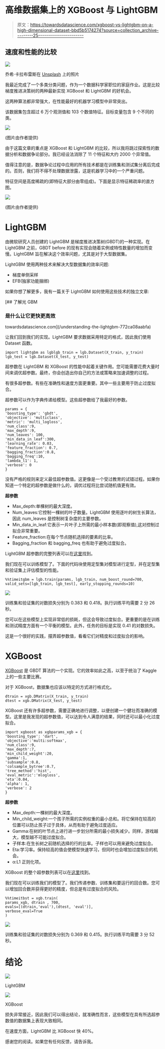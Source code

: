 # 高维数据集上的 XGBoost 与 LightGBM

> 原文：<https://towardsdatascience.com/xgboost-vs-lightgbm-on-a-high-dimensional-dataset-bbd5b5174274?source=collection_archive---------25----------------------->

## 速度和性能的比较

![](img/e9cf41d7ef1ca4fc7538a3f52912b657.png)

乔希·卡拉布雷斯在 [Unsplash](https://unsplash.com/s/photos/speed?utm_source=unsplash&utm_medium=referral&utm_content=creditCopyText) 上的照片

我最近完成了一个多类分类问题，作为一个数据科学家职位的家庭作业。这是比较梯度推进决策树的两种最新实现 XGBoost 和 LightGBM 的好机会。

这两种算法都非常强大，在性能最好的机器学习模型中非常突出。

该数据集包含超过 6 万个观测值和 103 个数值特征。目标变量包含 9 个不同的类。

![](img/1cc2a354b94e31d49cb6d9eecb27c3c1.png)

(图片由作者提供)

由于这篇文章的重点是 XGBoost 和 LightGBM 的比较，所以我将跳过探索性的数据分析和数据争论部分。我已经设法消除了 11 个特征和大约 2000 个异常值。

值得注意的是，数据争论过程中应用的所有技术都是在训练集和测试集分离后完成的。否则，我们将不得不处理数据泄露，这是机器学习中的一个严重问题。

特征空间是高度稀疏的(即特征大部分由零组成)。下面是显示特征稀疏率的直方图。

![](img/1171bef1c63a1bb6206f1e8abb265f16.png)

(图片由作者提供)

# **LightGBM**

由微软研究人员创建的 LightGBM 是梯度推进决策树(GBDT)的一种实现。在 LightGBM 之前，GBDT before 的现有实现会随着实例或特性数量的增加而变慢。LightGBM 旨在解决这个效率问题，尤其是对于大型数据集。

LightGBM 使用两种技术来解决大型数据集的效率问题:

*   梯度单侧采样
*   EFB(独家功能捆绑)

如果你想了解更多，我有一篇关于 LightGBM 如何使用这些技术的独立文章:

[](/understanding-the-lightgbm-772ca08aabfa) [## 了解光 GBM

### 是什么让它更快更高效

towardsdatascience.com](/understanding-the-lightgbm-772ca08aabfa) 

让我们回到我们的实现。LightGBM 要求数据采用特定的格式，因此我们使用 Dataset 函数。

```
import lightgbm as lgblgb_train = lgb.Dataset(X_train, y_train)
lgb_test = lgb.Dataset(X_test, y_test)
```

超参数在 LightGBM 和 XGBoost 的性能中起着关键作用。您可能需要花费大量时间来调优超参数。最终，你会创造出你自己的方法或策略来加速调整的过程。

有很多超参数。有些在准确性和速度方面更重要。其中一些主要用于防止过度拟合。

超参数可以作为字典传递给模型。这些超参数给了我最好的参数。

```
params = {
'boosting_type': 'gbdt',
'objective': 'multiclass',
'metric': 'multi_logloss',
'num_class':9,
'max_depth':9,
'num_leaves': 100,
'min_data_in_leaf':300,
'learning_rate': 0.03,
'feature_fraction': 0.7,
'bagging_fraction':0.8,
'bagging_freq':10,
'lambda_l1': 1,
'verbose': 0
}
```

没有严格的规则来定义最佳超参数值。这更像是一个受过教育的试错过程。如果你知道一个特定的超参数是做什么的，调优过程将比尝试随机值更有效。

**超参数**

*   Max_depth:单棵树的最大深度。
*   Num_leaves:它控制一棵树的叶子数量。LightGBM 使用逐叶的树生长算法，因此 num_leaves 是控制树复杂度的主要参数。
*   Min_data_in_leaf:它表示一片叶子上所需的最小样本数(即观察值),这对控制过拟合非常重要。
*   Feature_fraction:在每个节点随机选择的要素的比率。
*   Bagging_fraction 和 bagging_freq 也有助于避免过度拟合。

LightGBM 超参数的完整列表可以在[这里](https://lightgbm.readthedocs.io/en/latest/Parameters.html)找到。

我们现在可以训练模型了。下面的代码块使用定型集对模型进行定型，并在定型集和验证集上评估模型的性能。

```
%%timeitgbm = lgb.train(params, lgb_train, num_boost_round=700,
valid_sets=[lgb_train, lgb_test], early_stopping_rounds=10)
```

![](img/dee50584b44936d0d542bdfffc5279ff.png)

训练集和验证集的对数损失分别为 0.383 和 0.418。执行训练平均需要 2 分 26 秒。

您可以在这些模型上实现非常低的损耗，但这会导致过度拟合。更重要的是在训练和测试精度方面有一个平衡的模型。此外，任务的目标是实现 0.41 的对数损失。

这是一个很好的实践，摆弄超参数值，看看它们对精度和过度拟合的影响。

# **XGBoost**

[XGBoost](https://xgboost.readthedocs.io/en/latest/index.html) 是 GBDT 算法的一个实现。它的效率如此之高，以至于统治了 Kaggle 上的一些主要比赛。

对于 XGBoost，数据集也应该以特定的方式进行格式化。

```
dtrain = xgb.DMatrix(X_train, y_train)
dtest = xgb.DMatrix(X_test, y_test)
```

XGBoost 还有许多超参数，需要正确地进行调整，以便创建一个健壮而准确的模型。这里是我发现的超参数值，可以达到令人满意的结果，同时还可以最小化过度拟合。

```
import xgboost as xgbparams_xgb = {
'boosting_type': 'dart',
'objective':'multi:softmax',
'num_class':9,
'max_depth':7,
'min_child_weight':20,
'gamma':1,
'subsample':0.8,
'colsample_bytree':0.7,
'tree_method':'hist',
'eval_metric':'mlogloss',
'eta':0.04,
'alpha': 1,
'verbose': 2
}
```

**超参数**

*   Max_depth:一棵树的最大深度。
*   Min_child_weight:一个孩子所需的实例权重的最小总和。将它保持在较高的位置可以防止孩子过于具体，从而有助于避免过度适应。
*   Gamma:在树的叶节点上进行进一步划分所需的最小损失减少。同样，游戏越大，模型越不可能过度拟合。
*   子样本:在生长树之前随机选择的行的比率。子样也可以用来避免过度拟合。
*   Eta:学习率。保持较高的值会使模型快速学习，但同时也会增加过度拟合的机会。
*   α:L1 正则化项。

XGBoost 的整个超参数列表可以在[这里](https://xgboost.readthedocs.io/en/latest/parameter.html)找到。

我们现在可以训练我们的模型了。我们传递参数、训练集和要运行的回合数。您可以增加回合数并获得更好的精度，但总是有过度拟合的风险。

```
%%timeitbst = xgb.train(
params_xgb, dtrain , 700, 
evals=[(dtrain,'eval'),(dtest, 'eval')], 
verbose_eval=True
)
```

![](img/dcdf7689f25bdd571fb1e94f626d4dc8.png)

训练集和验证集的对数损失分别为 0.369 和 0.415。执行训练平均需要 3 分 52 秒。

# **结论**

![](img/dee50584b44936d0d542bdfffc5279ff.png)

LightGBM

![](img/dcdf7689f25bdd571fb1e94f626d4dc8.png)

XGBoost

损失非常接近，因此我们可以得出结论，就准确性而言，这些模型在具有所选超参数值的数据集上表现大致相同。

在速度方面，LightGBM 比 XGBoost 快 40%。

感谢您的阅读。如果您有任何反馈，请告诉我。